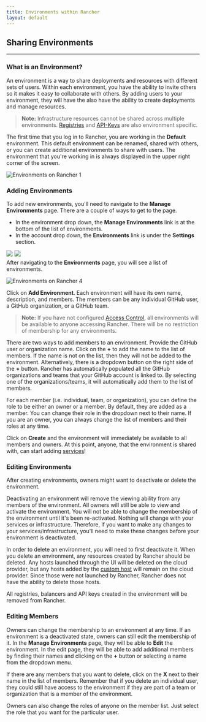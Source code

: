 ```yaml
---
title: Environments within Rancher
layout: default
---
```


## Sharing Environments
---

### What is an Environment?

<span class="highlight">An environment is a way to share deployments and resources with different sets of users. Within each environment, you have the ability to invite others so it makes it easy to collaborate with others. By adding users to your environment, they will have the also have the ability to create deployments and manage resources. </span>

> **Note:** Infrastructure resources cannot be shared across multiple environments. [Registries]({{site.baseurl}}/docs/configuration/registries/) and [API-Keys]({{site.baseurl}}/docs/configuration/api-keys/) are also environment specific.  

The first time that you log in to Rancher, you are working in the **Default** environment. This default environment can be renamed, shared with others, or you can create additional environments to share with users. The environment that you're working in is always displayed in the upper right corner of the screen.

![Environments on Rancher 1]({{site.baseurl}}/img/rancher_environments_1.png)

### Adding Environments

To add new environments, you'll need to navigate to the **Manage Environments** page. There are a couple of ways to get to the page.

* In the environment drop down, the **Manage Environments** link is at the bottom of the list of environments. 
* In the account drop down, the **Environments** link is under the **Settings** section.

<img src="{{site.baseurl}}/img/rancher_environments_2.png" style="float: left; margin-right: 1%; margin-bottom: 0.5em;">
<img src="{{site.baseurl}}/img/rancher_environments_3.png" style="float: left; margin-right: 1%; margin-bottom: 0.5em;">
<p style="clear: both;">


After navigating to the **Environments** page, you will see a list of environments.

![Environments on Rancher 4]({{site.baseurl}}/img/Rancher_environments_4.png)

Click on **Add Environment**. Each environment will have its own name, description, and members. The members can be any individual GitHub user, a GitHub organization, or a GitHub team. 

> **Note:** If you have not configured [Access Control]({{site.baseurl}}/docs/configuration/access-control/), all environments will be available to anyone accessing Rancher. There will be no restriction of membership for any environments.

There are two ways to add members to an environment. Provide the GitHub user or organization name. Click on the **+** to add the name to the list of members. If the name is not on the list, then they will not be added to the environment. Alternatively, there is a dropdown button on the right side of the **+** button. Rancher has automatically populated all the GitHub organizations and teams that your GitHub account is linked to. By selecting one of the organizations/teams, it will automatically add them to the list of members. 

For each member (i.e. individual, team, or organization), you can define the role to be either an owner or a member. By default, they are added as a member. You can change their role in the dropdown next to their name. If you are an owner, you can always change the list of members and their roles at any time.

Click on **Create** and the environment will immediately be available to all members and owners. At this point, anyone, that the environment is shared with, can start adding [services]({{site.baseurl}}/docs/services/)!

### Editing Environments

After creating environments, owners might want to deactivate or delete the environment. 

Deactivating an environment will remove the viewing ability from any members of the environment. All owners will still be able to view and activate the environment. You will not be able to change the membership of the environment until it's been re-activated. Nothing will change with your services or infrastructure. Therefore, if you want to make any changes to your services/infrastructure, you'll need to make these changes before your environment is deactivated.

In order to delete an environment, you will need to first deactivate it. When you delete an environment, any resources created by Rancher should be deleted. Any hosts launched through the UI will be deleted on the cloud provider, but any hosts added by the [custom host]({{site.baseurl}}/docs/infrastructure/hosts/custom/) will remain on the cloud provider. Since those were not launched by Rancher, Rancher does not have the ability to delete those hosts.

All registries, balancers and API keys created in the environment will be removed from Rancher.

### Editing Members

Owners can change the membership to an environment at any time. If an environment is a deactivated state, owners can still edit the membership of it. In the **Manage Environments** page, they will be able to **Edit** the environment. In the edit page, they will be able to add additional members by finding their names and clicking on the **+** button or selecting a name from the dropdown menu. 

If there are any members that you want to delete, click on the **X** next to their name in the list of members. Remember that if you delete an individual user, they could still have access to the environment if they are part of a team or organization that is a member of the environment.  

Owners can also change the roles of anyone on the member list. Just select the role that you want for the particular user.



